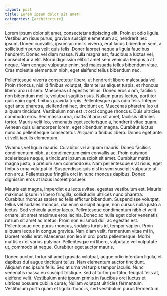 ```yaml
---
layout: post
title: Lorem ipsum dolor sit amet!
categories: [architecture]
---
```


Lorem ipsum dolor sit amet, consectetur adipiscing elit. Proin ut odio ligula. Vestibulum risus purus, gravida suscipit elementum ac, hendrerit nec ipsum. Donec convallis, ipsum ac mollis viverra, erat lacus bibendum sem, a sollicitudin purus velit quis felis. Donec laoreet neque a ligula faucibus hendrerit. Donec vel diam massa. Nulla magna est, faucibus a luctus vel, consectetur a elit. Morbi dignissim elit sit amet sem vehicula tempus a at neque. Nam congue vulputate enim, sed malesuada tellus bibendum vitae. Cras molestie elementum nibh, eget eleifend tellus bibendum nec.

Pellentesque viverra consectetur libero, ut hendrerit libero malesuada vel. Proin rhoncus, nisi id finibus volutpat, diam tellus aliquet turpis, et rhoncus libero arcu ut sem. Maecenas ut egestas tellus. Donec eros diam, facilisis non bibendum mollis, volutpat sagittis risus. Nullam purus lectus, porttitor quis enim eget, finibus gravida turpis. Pellentesque quis odio felis. Integer eget ante pharetra, eleifend mi nec, tincidunt ex. Maecenas pharetra leo ut aliquam tincidunt. Vestibulum non est ut orci congue rhoncus. Duis ultricies commodo eros. Sed massa urna, mattis at arcu sit amet, facilisis ultricies tortor. Mauris velit leo, venenatis eget scelerisque a, hendrerit vitae quam. Aenean quis ullamcorper lorem, eget bibendum magna. Curabitur luctus nunc ac pellentesque consectetur. Aliquam a finibus libero. Donec eget ante ut velit iaculis elementum.

Vivamus vel ligula mauris. Curabitur vel aliquam mauris. Donec facilisis condimentum nibh, at condimentum enim convallis ac. Proin euismod scelerisque neque, a tincidunt ipsum suscipit sit amet. Curabitur mattis magna justo, a pretium sem commodo eu. Nam pellentesque erat risus, eget finibus urna volutpat id. Suspendisse quis nisl in sem suscipit vulputate ut non arcu. Pellentesque fringilla orci in nunc rhoncus dapibus. Donec dignissim eros at lacus laoreet posuere.

Mauris est magna, imperdiet eu lectus vitae, egestas vestibulum est. Mauris maximus ipsum in libero fringilla, sollicitudin ultrices nunc pharetra. Curabitur rhoncus sapien ac felis efficitur bibendum. Suspendisse volutpat, tellus vel sodales rhoncus, dui enim suscipit augue, non cursus nulla justo a lectus. Sed vehicula auctor lacus. Pellentesque condimentum nibh et velit ornare, sit amet maximus eros lacinia. Donec ac nulla eget dolor venenatis rutrum sit amet ac metus. Proin non euismod dui, ac egestas est. Pellentesque nec purus rhoncus, sodales turpis id, tempor sapien. Proin aliquam lectus in congue gravida. Nam diam velit, fermentum vitae mi in, laoreet mollis erat. Maecenas non leo in orci porta pellentesque. Morbi mattis ex et varius pulvinar. Pellentesque mi libero, vulputate vel vulputate ut, commodo at neque. Curabitur eget auctor mauris.

Donec auctor, tortor sit amet gravida volutpat, augue odio interdum ligula, et dapibus dui augue tincidunt tellus. Nam elementum auctor tincidunt. Aliquam nec ipsum felis. Sed at urna vel turpis tempor iaculis. Nunc venenatis massa eu suscipit tristique. Sed at tortor porttitor, feugiat felis at, eleifend velit. Vestibulum ante ipsum primis in faucibus orci luctus et ultrices posuere cubilia curae; Nullam volutpat ultricies fermentum. Vestibulum porta quam et ligula rhoncus, sed vestibulum purus fermentum.